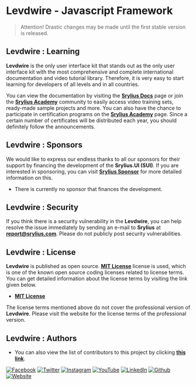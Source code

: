 # Levdwire - Javascript Framework

> Attention! Drastic changes may be made until the first stable version is released.

## Levdwire : Learning
**Levdwire** is the only user interface kit that stands out as the only user interface kit with 
the most comprehensive and complete international documentation and video tutorial library. Therefore, 
it is very easy to start learning for developers of all levels and in all countries.

You can view the documentation by visiting the **[Srylius Docs](https://docs.srylius.com/levdwire)** page or
join the **[Srylius Academy](https://academy.srylius.com/)** community to easily access video
training sets, ready-made sample projects and more. You can also have the chance to participate in
certification programs on the **[Srylius Academy](https://academy.srylius.com/)** page. Since a
certain number of certificates will be distributed each year, you should definitely follow the
announcements.

## Levdwire : Sponsors
We would like to express our endless thanks to all our sponsors for their support by financing the
development of the **Srylius.UI (SUI)**. If you are interested in sponsoring, you can visit
**[Srylius Sponsor](https://sponsor.srylius.com)** for more detailed information on this.

- There is currently no sponsor that finances the development.

## Levdwire : Security
If you think there is a security vulnerability in the **Levdwire**, you can help resolve the
issue immediately by sending an e-mail to **Srylius** at **<report@srylius.com>**. Please do
not publicly post security vulnerabilities.

## Levdwire : License
**Levdwire** is published as open source. **[MIT License](license.md)** license is used, which
is one of the known open source coding licenses related to license terms. You can get detailed information
about the license terms by visiting the link given below.

- **[MIT License](license.md)**

The license terms mentioned above do not cover the professional version of **Levdwire**. Please visit the website for the license terms of the professional version.

## Levdwire : Authors
- You can also view the list of contributors to this project by clicking **[this link](https://github.com/levdwire/levdwirejs/graphs/contributors)**.

[![Facebook](https://img.shields.io/static/v1?message=srylius&style=for-the-badge&logo=facebook&labelColor=1367d4&color=1877F2&logoColor=white&label=%20)](https://facebook.com/srylius)
[![Twitter](https://img.shields.io/static/v1?message=srylius&style=for-the-badge&logo=x&labelColor=1886c9&color=1DA1F2&logoColor=white&label=%20)](https://twitter.com/srylius)
[![Instagram](https://img.shields.io/static/v1?message=srylius&style=for-the-badge&logo=instagram&labelColor=ad2491&color=C32AA3&logoColor=white&label=%20)](https://instagram.com/srylius)
[![YouTube](https://img.shields.io/static/v1?message=srylius&style=for-the-badge&logo=youtube&labelColor=b30202&color=FF0000&logoColor=white&label=%20)](https://youtube.com/@srylius)
[![LinkedIn](https://img.shields.io/static/v1?message=srylius&style=for-the-badge&logo=linkedin&labelColor=0856a3&color=0A66C2&logoColor=white&label=%20)](https://linkedin.com/company/srylius)
[![Github](https://img.shields.io/static/v1?message=srylius&style=for-the-badge&logo=github&labelColor=0f0f0f&color=161717&logoColor=white&label=%20)](https://github.com/srylius)
[![Website](https://img.shields.io/static/v1?message=srylius&style=for-the-badge&logo=dribbble&labelColor=cc5c33&color=eb6a3b&logoColor=white&label=%20)](https://srylius.com)

